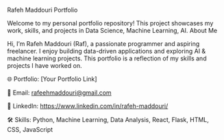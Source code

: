 Rafeh Maddouri Portfolio

Welcome to my personal portfolio repository! This project showcases my work, skills, and projects in Data Science, Machine Learning, AI.
About Me

Hi, I’m Rafeh Maddouri (Raf), a passionate programmer and aspiring freelancer. I enjoy building data-driven applications and exploring AI & machine learning projects. This portfolio is a reflection of my skills and projects I have worked on.

🌐 Portfolio: [Your Portfolio Link]

📧 Email: rafeehmaddouri@gmail.com

💼 LinkedIn: https://www.linkedin.com/in/rafeh-maddouri/

🛠️ Skills: Python, Machine Learning, Data Analysis, React, Flask, HTML, CSS, JavaScript
